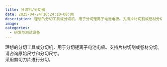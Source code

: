 ```yaml
---
title: 分切机/分切器
date: 2025-04-24T10:24:10+08:00
description: 理想的分切工具或分切机，用于分切锂离子电池电极。支持片材切割或卷材分切。
image: 
categories:
  - 研发与测试设备
---
```


理想的分切工具或分切机，用于分切锂离子电池电极。支持片材切割或卷材分切。<br />
请咨询原始尺寸和分切尺寸。<br />
采用剪切刀片进行分切。
